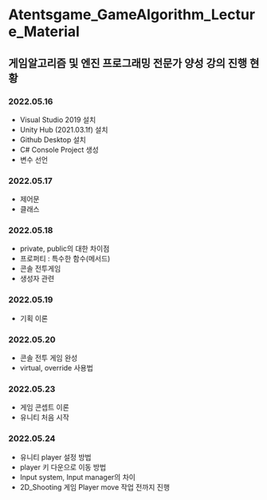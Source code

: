 # Atentsgame_GameAlgorithm_Lecture_Material

## 게임알고리즘 및 엔진 프로그래밍 전문가 양성 강의 진행 현황

### 2022.05.16
- Visual Studio 2019 설치
- Unity Hub (2021.03.1f) 설치
- Github Desktop 설치
- C# Console Project 생성
- 변수 선언

### 2022.05.17
- 제어문
- 클래스

### 2022.05.18
- private, public의 대한 차이점
- 프로퍼티 : 특수한 함수(메서드)
- 콘솔 전투게임
- 생성자 관련 

### 2022.05.19
- 기획 이론

### 2022.05.20
- 콘솔 전투 게임 완성
- virtual, override 사용법

### 2022.05.23
- 게임 콘셉트 이론
- 유니티 처음 시작

### 2022.05.24
- 유니티 player 설정 방법
- player 키 다운으로 이동 방법
- Input system, Input manager의 차이
- 2D_Shooting 게임 Player move 작업 전까지 진행
